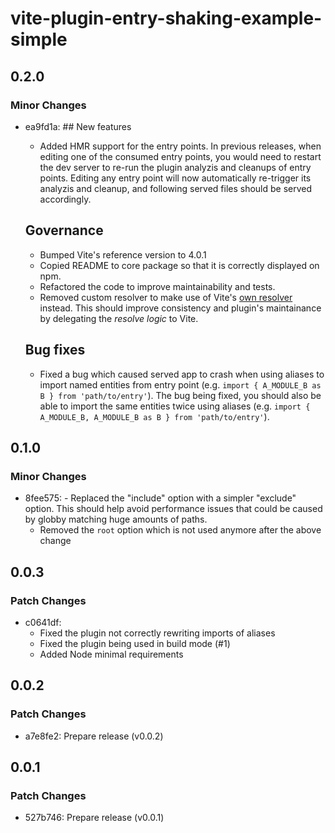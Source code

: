 # vite-plugin-entry-shaking-example-simple

## 0.2.0

### Minor Changes

- ea9fd1a: ## New features

  - Added HMR support for the entry points. In previous releases, when editing one of the consumed entry points, you would need to restart the dev server to re-run the plugin analyzis and cleanups of entry points. Editing any entry point will now automatically re-trigger its analyzis and cleanup, and following served files should be served accordingly.

  ## Governance

  - Bumped Vite's reference version to 4.0.1
  - Copied README to core package so that it is correctly displayed on npm.
  - Refactored the code to improve maintainability and tests.
  - Removed custom resolver to make use of Vite's [own resolver](https://github.com/vitejs/vite/blob/main/packages/vite/src/node/config.ts#L544) instead. This should improve consistency and plugin's maintainance by delegating the _resolve logic_ to Vite.

  ## Bug fixes

  - Fixed a bug which caused served app to crash when using aliases to import named entities from entry point (e.g. `import { A_MODULE_B as B } from 'path/to/entry'`). The bug being fixed, you should also be able to import the same entities twice using aliases (e.g. `import { A_MODULE_B, A_MODULE_B as B } from 'path/to/entry'`).

## 0.1.0

### Minor Changes

- 8fee575: - Replaced the "include" option with a simpler "exclude" option. This should help avoid performance issues that could be caused by globby matching huge amounts of paths.
  - Removed the `root` option which is not used anymore after the above change

## 0.0.3

### Patch Changes

- c0641df:
  - Fixed the plugin not correctly rewriting imports of aliases
  - Fixed the plugin being used in build mode (#1)
  - Added Node minimal requirements

## 0.0.2

### Patch Changes

- a7e8fe2: Prepare release (v0.0.2)

## 0.0.1

### Patch Changes

- 527b746: Prepare release (v0.0.1)
